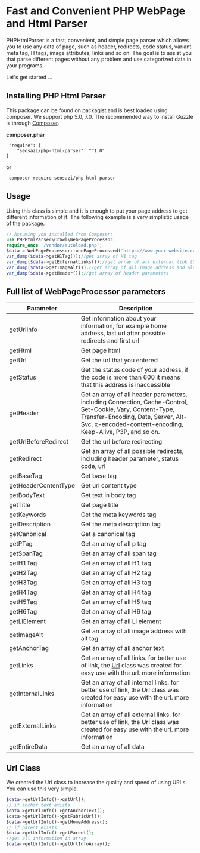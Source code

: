# Fast and Convenient PHP WebPage and Html Parser
PHPHtmlParser is a fast, convenient, and simple page parser which allows you to use any data of page, such as header, redirects, code status, variant meta tag, H tags, image attributes, links and so on. The goal is to assist you that parse different pages without any problem and use categorized data in your programs.

Let's get started ...         

## Installing PHP Html Parser

This package can be found on packagist and is best loaded using composer. We support php 5.0, 7.0.
The recommended way to install Guzzle is through [Composer](https://getcomposer.org/).

**composer.phar**
```
 "require": {
    "seosazi/php-html-parser": "^1.0"
}
```
or
```
 composer require seosazi/php-html-parser
```

## Usage

Using this class is simple and it is enough to put your page address to get different information of it. The following example is a very simplistic usage of the package.
```php
// Assuming you installed from Composer:
use PHPHtmlParser\Crawl\WebPageProcessor;
require_once '/vendor/autoload.php';
$data = WebPageProcessor::onePageProcessed('https://www.your-website.com');
var_dump($data->getH1Tag());//get array of H1 tag
var_dump($data->getExternalLinks());//get array of all external link (Url class)
var_dump($data->getImageAlt());//get array of all image address and alt tag of them
var_dump($data->getHeader());//get array of header parameters
```

## Full list of WebPageProcessor parameters
| Parameter | Description |
| ------ | ------ |
| getUrlInfo | Get information about your information, for example home address, last url after possible redirects and first url |
| getHtml | Get page html |
| getUrl | Get the url that you entered |
| getStatus | Get the status code of your address, if the code is more than 600 it means that this address is inaccessible |
| getHeader | Get an array of all header parameters, including Connection, Cache-Control, Set-Cookie, Vary, Content-Type, Transfer-Encoding, Date, Server, Alt-Svc, x-encoded-content-encoding, Keep-Alive, P3P, and so on. |
| getUrlBeforeRedirect | Get the url before redirecting |
| getRedirect | Get an array of all possible redirects, including header parameter, status code, url |
| getBaseTag | Get base tag |
| getHeaderContentType | Get url content type |
| getBodyText | Get text in body tag |
| getTitle | Get page title |
| getKeywords | Get the meta keywords tag |
| getDescription | Get the meta description tag|
| getCanonical | Get a canonical tag | 
| getPTag | Get an array of all p tag |
| getSpanTag | Get an array of all span tag | 
| getH1Tag | Get an array of all H1 tag | 
| getH2Tag | Get an array of all H2 tag | 
| getH3Tag | Get an array of all H3 tag | 
| getH4Tag | Get an array of all H4 tag | 
| getH5Tag | Get an array of all H5 tag | 
| getH6Tag | Get an array of all H6 tag | 
| getLiElement | Get an array of all Li element | 
| getImageAlt | Get an array of all image address with alt tag | 
| getAnchorTag | Get an array of all anchor text | 
| getLinks | Get an array of all links. for better use of link, the [Url](#url-class) class was created for easy use with the url. more information | 
| getInternalLinks | Get an array of all internal links. for better use of link, the Url class was created for easy use with the url. more information | 
| getExternalLinks | Get an array of all external links. for better use of link, the Url class was created for easy use with the url. more information |
| getEntireData | Get an array of all data |

## Url Class
We created the Url class to increase the quality and speed of using URLs. You can use this very simple.
```php
$data->getUrlInfo()->getUrl();
// if anchor text exists
$data->getUrlInfo()->getAnchorText();
$data->getUrlInfo()->getFabricUrl();
$data->getUrlInfo()->getHomeAddress();
// if parent exists
$data->getUrlInfo()->getParent();
//get all information in array
$data->getUrlInfo()->getUrlInfoArray();
```


